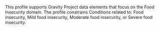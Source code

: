 This profile supports Gravity Project data elements that focus on the Food Insecurity domain. The profile constrains Conditions related to: Food insecurity, Mild food insecurity, Moderate food insecurity, or Severe food insecurity. 